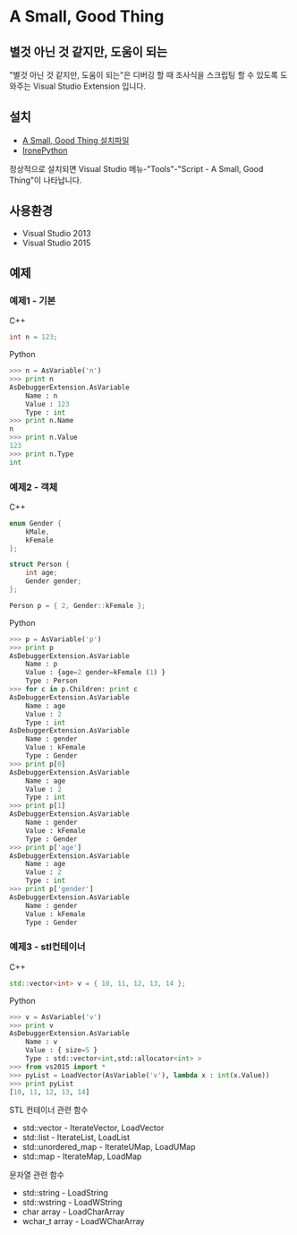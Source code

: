 # A Small, Good Thing
## 별것 아닌 것 같지만, 도움이 되는
"별것 아닌 것 같지만, 도움이 되는"은 디버깅 할 때 조사식을 스크립팅 할 수 있도록 도와주는 Visual Studio Extension 입니다.

## 설치
* [A Small, Good Thing 설치파일](https://github.com/mkkim1129/ASmallGoodThing/blob/master/Install/ASmallGoodThing.vsix?raw=true)
* [IronePython](http://ironpython.net/)

정상적으로 설치되면 Visual Studio 메뉴-"Tools"-"Script - A Small, Good Thing"이 나타납니다.

## 사용환경
* Visual Studio 2013
* Visual Studio 2015

## 예제
### 예제1 - 기본
C++
```c++
int n = 123;
```
Python
```python
>>> n = AsVariable('n')
>>> print n
AsDebuggerExtension.AsVariable
	Name : n
	Value : 123
	Type : int
>>> print n.Name
n
>>> print n.Value
123
>>> print n.Type
int

```

### 예제2 - 객체
C++
```c++
enum Gender {
	kMale,
	kFemale
};

struct Person {
	int age;
	Gender gender;
};

Person p = { 2, Gender::kFemale };
```
Python
```python
>>> p = AsVariable('p')
>>> print p
AsDebuggerExtension.AsVariable
	Name : p
	Value : {age=2 gender=kFemale (1) }
	Type : Person
>>> for c in p.Children: print c
AsDebuggerExtension.AsVariable
	Name : age
	Value : 2
	Type : int
AsDebuggerExtension.AsVariable
	Name : gender
	Value : kFemale
	Type : Gender
>>> print p[0]
AsDebuggerExtension.AsVariable
	Name : age
	Value : 2
	Type : int
>>> print p[1]
AsDebuggerExtension.AsVariable
	Name : gender
	Value : kFemale
	Type : Gender
>>> print p['age']
AsDebuggerExtension.AsVariable
	Name : age
	Value : 2
	Type : int
>>> print p['gender']
AsDebuggerExtension.AsVariable
	Name : gender
	Value : kFemale
	Type : Gender

```

### 예제3 - stl컨테이너
C++
```c++
std::vector<int> v = { 10, 11, 12, 13, 14 };
```
Python
```python
>>> v = AsVariable('v')
>>> print v
AsDebuggerExtension.AsVariable
	Name : v
	Value : { size=5 }
	Type : std::vector<int,std::allocator<int> >
>>> from vs2015 import *
>>> pyList = LoadVector(AsVariable('v'), lambda x : int(x.Value))
>>> print pyList
[10, 11, 12, 13, 14]

```
STL 컨테이너 관련 함수
* std::vector - IterateVector, LoadVector
* std::list - IterateList, LoadList
* std::unordered_map - IterateUMap, LoadUMap
* std::map - IterateMap, LoadMap

문자열 관련 함수
* std::string - LoadString
* std::wstring - LoadWString
* char array - LoadCharArray
* wchar_t array - LoadWCharArray


